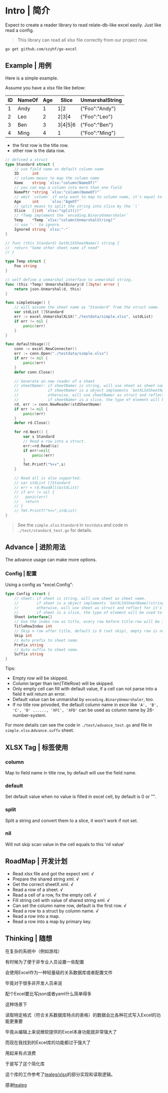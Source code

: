 # Intro | 简介

Expect to create a reader library to read relate-db-like excel easily.
Just like read a config.

> This library can read all xlsx file correctly from our project now.

```shell
go get github.com/szyhf/go-excel
```

## Example | 用例

Here is a simple example.

Assume you have a xlsx file like below:

|ID|NameOf|Age|Slice|UnmarshalString|
|-|-|-|-|-|
|1|Andy|1|1\|2|{"Foo":"Andy"}|
|2|Leo|2|2\|3\|4|{"Foo":"Leo"}|
|3|Ben|3|3\|4\|5\|6|{"Foo":"Ben"}|
|4|Ming|4|1|{"Foo":"Ming"}|

+ the first row is the title row.
+ other row is the data row.

```go
// defined a struct
type Standard struct {
	// use field name as default column name
	ID      int
	// column means to map the column name
	Name    string `xlsx:"column(NameOf)"`
	// you can map a column into more than one field
	NamePtr *string `xlsx:"column(NameOf)"`
	// omit `column` if only want to map to column name, it's equal to `column(AgeOf)`
	Age     int     `xlsx:"AgeOf"`
	// split means to split the string into slice by the `|`
	Slice   []int `xlsx:"split(|)"`
	// *Temp implement the `encoding.BinaryUnmarshaler`
	Temp    *Temp `xlsx:"column(UnmarshalString)"`
	// use '-' to ignore.
	Ignored string `xlsx:"-"`
}

// func (this Standard) GetXLSXSheetName() string {
// 	return "Some other sheet name if need"
// }

type Temp struct {
	Foo string
}

// self define a unmarshal interface to unmarshal string.
func (this *Temp) UnmarshalBinary(d []byte) error {
	return json.Unmarshal(d, this)
}

func simpleUsage() {
	// will assume the sheet name as "Standard" from the struct name.
	var stdList []Standard
	err := excel.UnmarshalXLSX("./testdata/simple.xlsx", &stdList)
	if err != nil {
		panic(err)
	}
}

func defaultUsage(){
	conn := excel.NewConnecter()
	err := conn.Open("./testdata/simple.xlsx")
	if err != nil {
		panic(err)
	}
	defer conn.Close()

	// Generate an new reader of a sheet
	// sheetNamer: if sheetNamer is string, will use sheet as sheet name.
	//             if sheetNamer is a object implements `GetXLSXSheetName()string`, the return value will be used.
	//             otherwise, will use sheetNamer as struct and reflect for it's name.
	// 			   if sheetNamer is a slice, the type of element will be used to infer like before.
	rd, err := conn.NewReader(stdSheetName)
	if err != nil {
		panic(err)
	}
	defer rd.Close()

	for rd.Next() {
		var s Standard
		// Read a row into a struct.
		err:=rd.Read(&s)
		if err!=nil{
			panic(err)
		}
		fmt.Printf("%+v",s)
	}

	// Read all is also supported.
	// var stdList []Standard
	// err = rd.ReadAll(&stdList)
	// if err != nil {
	//   panic(err)
	//	 return
	// }
	// fmt.Printf("%+v",stdList)
}
```

> See the `simple.xlsx`.`Standard` in `testdata` and code in `./test/standard_test.go` for details.

## Advance | 进阶用法

The advance usage can make more options.

### Config | 配置

Using a config as "excel.Config":

```go
type Config struct {
	// sheet: if sheet is string, will use sheet as sheet name.
	//        if sheet is a object implements `GetXLSXSheetName()string`, the return value will be used.
	//        otherwise, will use sheet as struct and reflect for it's name.
	// 		  if sheet is a slice, the type of element will be used to infer like before.
	Sheet interface{}
	// Use the index row as title, every row before title-row will be ignore, default is 0.
	TitleRowIndex int
	// Skip n row after title, default is 0 (not skip), empty row is not counted.
	Skip int
	// Auto prefix to sheet name.
	Prefix string
	// Auto suffix to sheet name.
	Suffix string
}
```

Tips:

+ Empty row will be skipped.
+ Column larger than len(TitleRow) will be skipped.
+ Only empty cell can fill with default value, if a cell can not parse into a field it will return an error.
+ Default value can be unmarshal by `encoding.BinaryUnmarshaler`, too.
+ If no title row privoded, the default column name in exce like `'A', 'B', 'C', 'D' ......, 'XFC', 'XFD'` can be used as column name by 26-number-system.

For more details can see the code in `./test/advance_test.go` and file in `simple.xlsx`.`Advance.suffx` sheet.

## XLSX Tag | 标签使用

### column

Map to field name in title row, by default will use the field name.

### default

Set default value when no value is filled in excel cell, by default is 0 or "".

### split

Split a string and convert them to a slice, it won't work if not set.

### nil

Will not skip scan value in the cell equals to this 'nil value'

## RoadMap | 开发计划

+ Read xlsx file and got the expect xml. √
+ Prepare the shared string xml. √
+ Get the correct sheetX.xml. √
+ Read a row of a sheet. √
+ Read a cell of a row, fix the empty cell. √
+ Fill string cell with value of shared string xml. √
+ Can set the column name row, default is the first row. √
+ Read a row to a struct by column name. √
+ Read a row into a map.
+ Read a row into a map by primary key.

## Thinking | 随想

在复杂的系统中（例如游戏）

有时候为了便于非专业人员设置一些配置

会使用Excel作为一种轻量级的关系数据库或者配置文件

毕竟对于很多非开发人员来说

配个Excel要比写json或者yaml什么简单得多

这种场景下

读取特定格式（符合关系数据库特点的表格）的数据会比各种花式写入Excel的功能更重要

毕竟从编辑上来说微软提供的Excel本身功能就非常强大了

而现在我找到的Excel库的功能都过于强大了

用起来有点浪费

于是写了这个简化库

这个库的工作参考了[tealeg/xlsx](https://github.com/tealeg/xlsx)的部分实现和读取逻辑。

感谢[tealeg](https://github.com/tealeg)